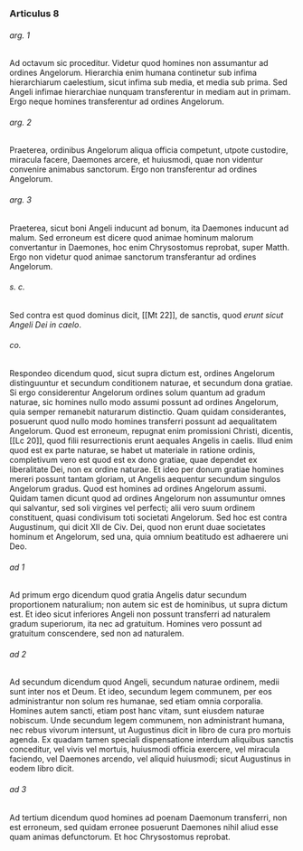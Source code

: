 ### Articulus 8

###### arg. 1
Ad octavum sic proceditur. Videtur quod homines non assumantur ad ordines Angelorum. Hierarchia enim humana continetur sub infima hierarchiarum caelestium, sicut infima sub media, et media sub prima. Sed Angeli infimae hierarchiae nunquam transferentur in mediam aut in primam. Ergo neque homines transferentur ad ordines Angelorum.

###### arg. 2
Praeterea, ordinibus Angelorum aliqua officia competunt, utpote custodire, miracula facere, Daemones arcere, et huiusmodi, quae non videntur convenire animabus sanctorum. Ergo non transferentur ad ordines Angelorum.

###### arg. 3
Praeterea, sicut boni Angeli inducunt ad bonum, ita Daemones inducunt ad malum. Sed erroneum est dicere quod animae hominum malorum convertantur in Daemones, hoc enim Chrysostomus reprobat, super Matth. Ergo non videtur quod animae sanctorum transferantur ad ordines Angelorum.

###### s. c.
Sed contra est quod dominus dicit, [[Mt 22]], de sanctis, quod *erunt sicut Angeli Dei in caelo*.

###### co.
Respondeo dicendum quod, sicut supra dictum est, ordines Angelorum distinguuntur et secundum conditionem naturae, et secundum dona gratiae. Si ergo considerentur Angelorum ordines solum quantum ad gradum naturae, sic homines nullo modo assumi possunt ad ordines Angelorum, quia semper remanebit naturarum distinctio. Quam quidam considerantes, posuerunt quod nullo modo homines transferri possunt ad aequalitatem Angelorum. Quod est erroneum, repugnat enim promissioni Christi, dicentis, [[Lc 20]], quod filii resurrectionis erunt aequales Angelis in caelis. Illud enim quod est ex parte naturae, se habet ut materiale in ratione ordinis, completivum vero est quod est ex dono gratiae, quae dependet ex liberalitate Dei, non ex ordine naturae. Et ideo per donum gratiae homines mereri possunt tantam gloriam, ut Angelis aequentur secundum singulos Angelorum gradus. Quod est homines ad ordines Angelorum assumi. Quidam tamen dicunt quod ad ordines Angelorum non assumuntur omnes qui salvantur, sed soli virgines vel perfecti; alii vero suum ordinem constituent, quasi condivisum toti societati Angelorum. Sed hoc est contra Augustinum, qui dicit XII de Civ. Dei, quod non erunt duae societates hominum et Angelorum, sed una, quia omnium beatitudo est adhaerere uni Deo.

###### ad 1
Ad primum ergo dicendum quod gratia Angelis datur secundum proportionem naturalium; non autem sic est de hominibus, ut supra dictum est. Et ideo sicut inferiores Angeli non possunt transferri ad naturalem gradum superiorum, ita nec ad gratuitum. Homines vero possunt ad gratuitum conscendere, sed non ad naturalem.

###### ad 2
Ad secundum dicendum quod Angeli, secundum naturae ordinem, medii sunt inter nos et Deum. Et ideo, secundum legem communem, per eos administrantur non solum res humanae, sed etiam omnia corporalia. Homines autem sancti, etiam post hanc vitam, sunt eiusdem naturae nobiscum. Unde secundum legem communem, non administrant humana, nec rebus vivorum intersunt, ut Augustinus dicit in libro de cura pro mortuis agenda. Ex quadam tamen speciali dispensatione interdum aliquibus sanctis conceditur, vel vivis vel mortuis, huiusmodi officia exercere, vel miracula faciendo, vel Daemones arcendo, vel aliquid huiusmodi; sicut Augustinus in eodem libro dicit.

###### ad 3
Ad tertium dicendum quod homines ad poenam Daemonum transferri, non est erroneum, sed quidam erronee posuerunt Daemones nihil aliud esse quam animas defunctorum. Et hoc Chrysostomus reprobat.

